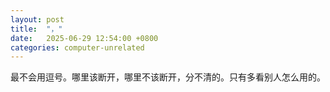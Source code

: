 ```yaml
---
layout: post
title:  "，"
date:   2025-06-29 12:54:00 +0800
categories: computer-unrelated
---
```


最不会用逗号。哪里该断开，哪里不该断开，分不清的。只有多看别人怎么用的。
